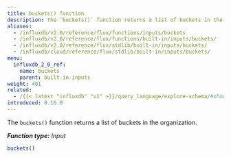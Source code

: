 ```yaml
---
title: buckets() function
description: The `buckets()` function returns a list of buckets in the organization.
aliases:
  - /influxdb/v2.0/reference/flux/functions/inputs/buckets
  - /influxdb/v2.0/reference/flux/functions/built-in/inputs/buckets/
  - /influxdb/v2.0/reference/flux/stdlib/built-in/inputs/buckets/
  - /influxdb/cloud/reference/flux/stdlib/built-in/inputs/buckets/
menu:
  influxdb_2_0_ref:
    name: buckets
    parent: built-in-inputs
weight: 401
related:
  - /{{< latest "influxdb" "v1" >}}/query_language/explore-schema/#show-databases, InfluxQL - SHOW DATABASES]()
introduced: 0.16.0
---
```


The `buckets()` function returns a list of buckets in the organization.

_**Function type:** Input_

```js
buckets()
```
